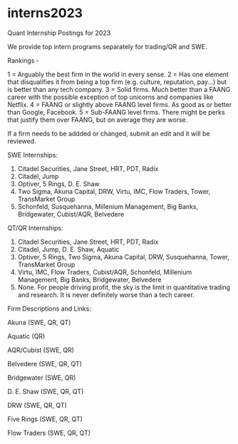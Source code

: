 # interns2023
Quant Internship Postings for 2023

We provide top intern programs separately for trading/QR and SWE.

Rankings - 

1 = Arguably the best firm in the world in every sense.
2 = Has one element that disqualifies it from being a top firm (e.g. culture, reputation, pay...) but is better than any tech company.
3 = Solid firms. Much better than a FAANG career with the possible exception of top unicorns and companies like Netflix.
4 = FAANG or slightly above FAANG level firms. As good as or better than Google, Facebook.
5 = Sub-FAANG level firms. There might be perks that justify them over FAANG, but on average they are worse.

If a firm needs to be addded or changed, submit an edit and it will be reviewed.

SWE Internships:

1. Citadel Securities, Jane Street, HRT, PDT, Radix
2. Citadel, Jump
3. Optiver, 5 Rings, D. E. Shaw
4. Two Sigma, Akuna Capital, DRW, Virtu, IMC, Flow Traders, Tower, TransMarket Group
5. Schonfeld, Susquehanna, Millenium Management, Big Banks, Bridgewater, Cubist/AQR, Belvedere

QT/QR Internships:

1. Citadel Securities, Jane Street, HRT, PDT, Radix
2. Citadel, Jump, D. E. Shaw, Aquatic
3. Optiver, 5 Rings, Two Sigma, Akuna Capital, DRW, Susquehanna, Tower, TransMarket Group
4. Virtu, IMC, Flow Traders, Cubist/AQR, Schonfeld, Millenium Management, Big Banks, Bridgewater, Belvedere
5. None. For people driving profit, the sky is the limit in quantitative trading and research. It is never definitely worse than a tech career.

Firm Descriptions and Links:

Akuna (SWE, QR, QT)

Aquatic (QR)

AQR/Cubist (SWE, QR)

Belvedere (SWE, QR, QT)

Bridgewater (SWE, QR)

D. E. Shaw (SWE, QR, QT)

DRW (SWE, QR, QT)

Five Rings (SWE, QR, QT)

Flow Traders (SWE, QR, QT)



